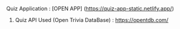 Quiz Application : [OPEN APP] (https://quiz-app-static.netlify.app/)

1. Quiz API Used (Open Trivia DataBase) : https://opentdb.com/
